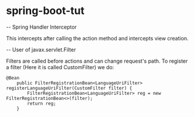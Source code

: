 # spring-boot-tut

-- Spring Handler Interceptor

This intercepts after calling the action method and intercepts view creation.

-- User of javax.servlet.Filter

Filters are called before actions and can change request's path. To register a filter (Here it is called CustomFilter) we do:

```
@Bean
    public FilterRegistrationBean<LanguageUriFilter> registerLanguageUriFilter(CustomFilter filter) {
        FilterRegistrationBean<LanguageUriFilter> reg = new FilterRegistrationBean<>(filter);
        return reg;
    }
```
